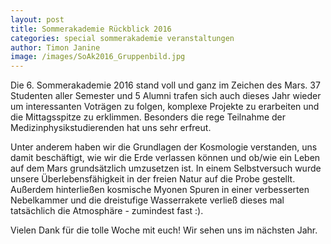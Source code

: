 ```yaml
---
layout: post
title: Sommerakademie Rückblick 2016
categories: special sommerakademie veranstaltungen
author: Timon Janine
image: /images/SoAk2016_Gruppenbild.jpg
---
```


Die 6. Sommerakademie 2016 stand voll und ganz im Zeichen des Mars. 37 Studenten aller Semester und 5 Alumni trafen 
sich auch dieses Jahr wieder um interessanten Voträgen zu folgen, komplexe Projekte zu erarbeiten und die Mittagsspitze 
zu erklimmen. Besonders die rege Teilnahme der Medizinphysikstudierenden hat uns sehr erfreut.

Unter anderem haben wir die Grundlagen der Kosmologie verstanden, uns damit beschäftigt, wie wir die Erde verlassen können und ob/wie 
ein Leben auf dem Mars grundsätzlich umzusetzen ist. In einem Selbstversuch wurde unsere Überlebensfähigkeit in der freien
Natur auf die Probe gestellt. Außerdem hinterließen kosmische Myonen Spuren in einer verbesserten Nebelkammer und die dreistufige 
Wasserrakete verließ dieses mal tatsächlich die Atmosphäre - zumindest fast :). 

Vielen Dank für die tolle Woche mit euch! Wir sehen uns im nächsten Jahr.
